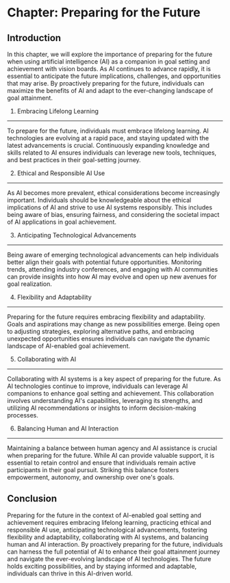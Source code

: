 Chapter: Preparing for the Future
=================================

Introduction
------------

In this chapter, we will explore the importance of preparing for the future when using artificial intelligence (AI) as a companion in goal setting and achievement with vision boards. As AI continues to advance rapidly, it is essential to anticipate the future implications, challenges, and opportunities that may arise. By proactively preparing for the future, individuals can maximize the benefits of AI and adapt to the ever-changing landscape of goal attainment.

1. Embracing Lifelong Learning
------------------------------

To prepare for the future, individuals must embrace lifelong learning. AI technologies are evolving at a rapid pace, and staying updated with the latest advancements is crucial. Continuously expanding knowledge and skills related to AI ensures individuals can leverage new tools, techniques, and best practices in their goal-setting journey.

2. Ethical and Responsible AI Use
---------------------------------

As AI becomes more prevalent, ethical considerations become increasingly important. Individuals should be knowledgeable about the ethical implications of AI and strive to use AI systems responsibly. This includes being aware of bias, ensuring fairness, and considering the societal impact of AI applications in goal achievement.

3. Anticipating Technological Advancements
------------------------------------------

Being aware of emerging technological advancements can help individuals better align their goals with potential future opportunities. Monitoring trends, attending industry conferences, and engaging with AI communities can provide insights into how AI may evolve and open up new avenues for goal realization.

4. Flexibility and Adaptability
-------------------------------

Preparing for the future requires embracing flexibility and adaptability. Goals and aspirations may change as new possibilities emerge. Being open to adjusting strategies, exploring alternative paths, and embracing unexpected opportunities ensures individuals can navigate the dynamic landscape of AI-enabled goal achievement.

5. Collaborating with AI
------------------------

Collaborating with AI systems is a key aspect of preparing for the future. As AI technologies continue to improve, individuals can leverage AI companions to enhance goal setting and achievement. This collaboration involves understanding AI's capabilities, leveraging its strengths, and utilizing AI recommendations or insights to inform decision-making processes.

6. Balancing Human and AI Interaction
-------------------------------------

Maintaining a balance between human agency and AI assistance is crucial when preparing for the future. While AI can provide valuable support, it is essential to retain control and ensure that individuals remain active participants in their goal pursuit. Striking this balance fosters empowerment, autonomy, and ownership over one's goals.

Conclusion
----------

Preparing for the future in the context of AI-enabled goal setting and achievement requires embracing lifelong learning, practicing ethical and responsible AI use, anticipating technological advancements, fostering flexibility and adaptability, collaborating with AI systems, and balancing human and AI interaction. By proactively preparing for the future, individuals can harness the full potential of AI to enhance their goal attainment journey and navigate the ever-evolving landscape of AI technologies. The future holds exciting possibilities, and by staying informed and adaptable, individuals can thrive in this AI-driven world.
